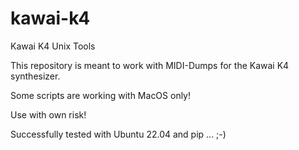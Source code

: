 # kawai-k4
Kawai K4 Unix Tools

This repository is meant to work with MIDI-Dumps for the Kawai K4 synthesizer. 

Some scripts are working with MacOS only!

Use with own risk! 

Successfully tested with Ubuntu 22.04 and pip ... ;-)

